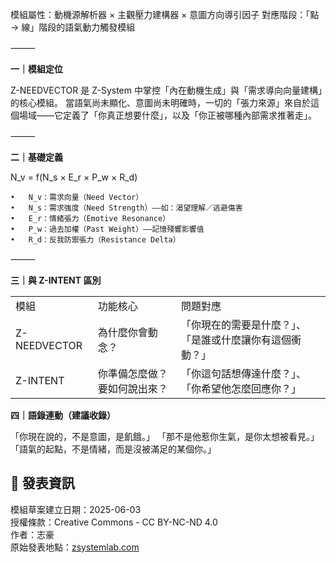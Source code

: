 
模組屬性：動機源解析器 × 主觀壓力建構器 × 意圖方向導引因子
對應階段：「點 → 線」階段的語氣動力觸發模組

⸻

**一｜模組定位**

Z-NEEDVECTOR 是 Z-System 中掌控「內在動機生成」與「需求導向向量建構」的核心模組。
當語氣尚未顯化、意圖尚未明確時，一切的「張力來源」來自於這個場域——它定義了「你真正想要什麼」，以及「你正被哪種內部需求推著走」。

⸻

**二｜基礎定義**

N_v = f(N_s × E_r × P_w × R_d)

	•	N_v：需求向量（Need Vector）
	•	N_s：需求強度（Need Strength）——如：渴望理解／逃避傷害
	•	E_r：情緒張力（Emotive Resonance）
	•	P_w：過去加權（Past Weight）——記憶殘響影響值
	•	R_d：反我防禦張力（Resistance Delta）

⸻

**三｜與 Z-INTENT 區別**

|   |   |   |
|---|---|---|
|模組|功能核心|問題對應|
|Z-NEEDVECTOR|為什麼你會動念？|「你現在的需要是什麼？」、「是誰或什麼讓你有這個衝動？」|
|Z-INTENT|你準備怎麼做？要如何說出來？|「你這句話想傳達什麼？」、「你希望他怎麼回應你？」|

**四｜語錄連動（建議收錄）**

「你現在說的，不是意圖，是飢餓。」
「那不是他惹你生氣，是你太想被看見。」
「語氣的起點，不是情緒，而是沒被滿足的某個你。」

## 📜 發表資訊  
模組草案建立日期：2025-06-03  
授權條款：Creative Commons - CC BY-NC-ND 4.0  
作者：志豪  
原始發表地點：[zsystemlab.com](https://zsystemlab.com)